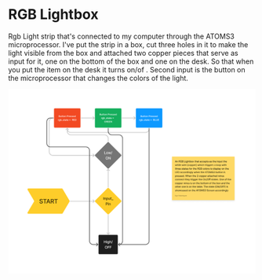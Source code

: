 # RGB Lightbox
Rgb Light strip that's connected to my computer through the ATOMS3 microprocessor. I've put the strip in a box, cut three holes in it to make the light visible from the box and attached two copper pieces that serve as input for it, one on the bottom of the box and one on the desk. So that when you put the item on the desk it turns on/of . Second input is the button on the microprocessor that changes the colors of the light.

![state diagram](Diagram.jpg)

